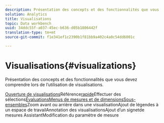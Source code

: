 ```yaml
---
description: Présentation des concepts et des fonctionnalités que vous devez comprendre lors de l’utilisation de visualisations.
solution: Analytics
title: Visualisations
topic: Data workbench
uuid: 34ddc55f-a037-45ec-b636-d05b1806442f
translation-type: tm+mt
source-git-commit: f1e341ef1c2390b1f81bb9a402c4a0c54dd6001c

---
```



# Visualisations{#visualizations}

Présentation des concepts et des fonctionnalités que vous devez comprendre lors de l’utilisation de visualisations.

[Ouverture de visualisations](https://docs.adobe.com/content/help/en/data-workbench/using/client/visualizations/c-open-vis.html)Référence[rapide](https://docs.adobe.com/content/help/en/data-workbench/using/client/visualizations/c-qk-ref.html)Effectuer des sélections[ÉvaluationsMenus de mesures et de dimensionsSous-ensembles](https://docs.adobe.com/content/help/en/data-workbench/using/client/visualizations/make-selections/c-sel-vis.html)[](https://docs.adobe.com/content/help/en/data-workbench/using/client/visualizations/c-ustd-benchmks.html)Zoom avant ou arrière dans une visualisationAjout de légendes à un espace de travailAnnotation des visualisationsAjout d’un signetde mesures AssistantModification du paramètre de mesure[](https://docs.adobe.com/content/help/en/data-workbench/using/client/visualizations/c-met-dim-menus.html)[](https://docs.adobe.com/content/help/en/data-workbench/using/client/visualizations/subsets/c-wk-subsets.html)[](https://docs.adobe.com/content/help/en/data-workbench/using/client/visualizations/c-zoom-vis.html)[](https://docs.adobe.com/content/help/en/data-workbench/using/client/visualizations/c-call-wkspc.html)[](https://docs.adobe.com/content/help/en/data-workbench/using/client/visualizations/c-present-layer.html)[](https://docs.adobe.com/content/help/en/data-workbench/using/client/visualizations/c-bookmark-about.html)[](https://docs.adobe.com/content/help/en/data-workbench/using/client/visualizations/dwb-create-metricdim.html)